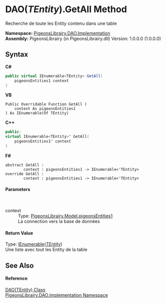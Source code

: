 # DAO(*TEntity*).GetAll Method 
 

Recherche de toute les Entity contenu dans une table

**Namespace:**&nbsp;<a href="2adb8d34-aa58-66ac-cc9e-6d985aed23d8">PigeonsLibrairy.DAO.Implementation</a><br />**Assembly:**&nbsp;PigeonsLibrairy (in PigeonsLibrairy.dll) Version: 1.0.0.0 (1.0.0.0)

## Syntax

**C#**<br />
``` C#
public virtual IEnumerable<TEntity> GetAll(
	pigeonsEntities1 context
)
```

**VB**<br />
``` VB
Public Overridable Function GetAll ( 
	context As pigeonsEntities1
) As IEnumerable(Of TEntity)
```

**C++**<br />
``` C++
public:
virtual IEnumerable<TEntity>^ GetAll(
	pigeonsEntities1^ context
)
```

**F#**<br />
``` F#
abstract GetAll : 
        context : pigeonsEntities1 -> IEnumerable<'TEntity> 
override GetAll : 
        context : pigeonsEntities1 -> IEnumerable<'TEntity> 
```


#### Parameters
&nbsp;<dl><dt>context</dt><dd>Type: <a href="245a4bc1-0cab-0f9a-129c-9375641dc5f0">PigeonsLibrairy.Model.pigeonsEntities1</a><br />La connection vers la base de données</dd></dl>

#### Return Value
Type: <a href="http://msdn2.microsoft.com/en-us/library/9eekhta0" target="_blank">IEnumerable</a>(<a href="936963c1-f9f9-454a-06ea-6c5e62510e66">*TEntity*</a>)<br />Une liste avec tout les Entity de la table

## See Also


#### Reference
<a href="936963c1-f9f9-454a-06ea-6c5e62510e66">DAO(TEntity) Class</a><br /><a href="2adb8d34-aa58-66ac-cc9e-6d985aed23d8">PigeonsLibrairy.DAO.Implementation Namespace</a><br />